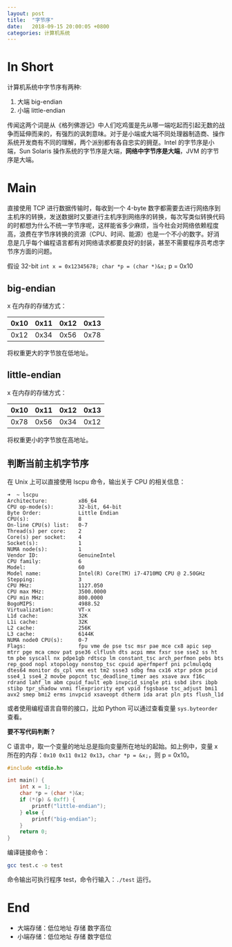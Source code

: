 ```yaml
---
layout: post
title:  "字节序"
date:   2018-09-15 20:00:05 +0800
categories: 计算机系统
---
```


# In Short

计算机系统中字节序有两种:

1. 大端 big-endian
2. 小端 little-endian

传闻这两个词是从《格列佛游记》中人们吃鸡蛋是先从哪一端吃起而引起无数的战争而延伸而来的，有强烈的讽刺意味。对于是小端或大端不同处理器制造商、操作系统开发商有不同的理解，两个派别都有各自忠实的拥趸。Intel 的字节序是小端，Sun Solaris 操作系统的字节序是大端，**网络中字节序是大端**，JVM 的字节序是大端。

# Main

直接使用 TCP 进行数据传输时，每收到一个 4-byte 数字都需要去进行网络序到主机序的转换，发送数据时又要进行主机序到网络序的转换，每次写类似转换代码的时都想为什么不统一字节序呢，这样能省多少麻烦，当今社会对网络依赖程度高，浪费在字节序转换的资源（CPU、时间、能源）也是一个不小的数字。好消息是几乎每个编程语言都有对网络请求都要良好的封装，甚至不需要程序员考虑字节序方面的问题。

假设 32-bit `int x = 0x12345678; char *p = (char *)&x;`  p = 0x10

## big-endian

x 在内存的存储方式：

| 0x10 | 0x11 | 0x12 | 0x13 |
| -- | --- | ---- | ---- |
| 0x12 | 0x34 | 0x56 | 0x78 |

将权重更大的字节放在低地址。

## little-endian

x 在内存的存储方式：

| 0x10 | 0x11 | 0x12 | 0x13 |
| ---- | ---- | ---- | ---- |
| 0x78 | 0x56 | 0x34 | 0x12 |

将权重更小的字节放在高地址。

## 判断当前主机字节序

在 Unix 上可以直接使用 lscpu 命令，输出关于 CPU 的相关信息：

```
➜  ~ lscpu
Architecture:          x86_64
CPU op-mode(s):        32-bit, 64-bit
Byte Order:            Little Endian
CPU(s):                8
On-line CPU(s) list:   0-7
Thread(s) per core:    2
Core(s) per socket:    4
Socket(s):             1
NUMA node(s):          1
Vendor ID:             GenuineIntel
CPU family:            6
Model:                 60
Model name:            Intel(R) Core(TM) i7-4710MQ CPU @ 2.50GHz
Stepping:              3
CPU MHz:               1127.050
CPU max MHz:           3500.0000
CPU min MHz:           800.0000
BogoMIPS:              4988.52
Virtualization:        VT-x
L1d cache:             32K
L1i cache:             32K
L2 cache:              256K
L3 cache:              6144K
NUMA node0 CPU(s):     0-7
Flags:                 fpu vme de pse tsc msr pae mce cx8 apic sep mtrr pge mca cmov pat pse36 clflush dts acpi mmx fxsr sse sse2 ss ht tm pbe syscall nx pdpe1gb rdtscp lm constant_tsc arch_perfmon pebs bts rep_good nopl xtopology nonstop_tsc cpuid aperfmperf pni pclmulqdq dtes64 monitor ds_cpl vmx est tm2 ssse3 sdbg fma cx16 xtpr pdcm pcid sse4_1 sse4_2 movbe popcnt tsc_deadline_timer aes xsave avx f16c rdrand lahf_lm abm cpuid_fault epb invpcid_single pti ssbd ibrs ibpb stibp tpr_shadow vnmi flexpriority ept vpid fsgsbase tsc_adjust bmi1 avx2 smep bmi2 erms invpcid xsaveopt dtherm ida arat pln pts flush_l1d
```

或者使用编程语言自带的接口，比如 Python 可以通过查看变量 `sys.byteorder` 查看。

**要不写代码判断？**

C 语言中，取一个变量的地址总是指向变量所在地址的起始。如上例中，变量 x 所在的内存：`0x10 0x11 0x12 0x13`，`char *p = &x;`，则 p = 0x10。

```c
#include <stdio.h>

int main() {
    int x = 1;
    char *p = (char *)&x;
    if (*(p) & 0xff) {
        printf("little-endian");
    } else {
        printf("big-endian");
    }
    return 0;
}
```

编译链接命令：

```bash
gcc test.c -o test
```

命令输出可执行程序 test，命令行输入：`./test` 运行。

# End

- 大端存储：低位地址 存储 数字高位
- 小端存储：低位地址 存储 数字低位